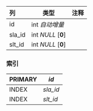 | 列     | 类型               | 注释 |
| :----- | ------------------ | ---- |
| id     | int *自动增量*     |      |
| sla_id | int *NULL* [**0**] |      |
| slt_id | int *NULL* [**0**] |      |

### 索引

| PRIMARY | *id*     |
| :------ | -------- |
| INDEX   | *sla_id* |
| INDEX   | *slt_id* |